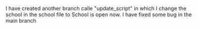 I have created another branch calle "update_script" in which I change the school in the school file to School is open now.
I have fixed some bug in the main branch 

